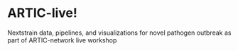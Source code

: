 # ARTIC-live!

Nextstrain data, pipelines, and visualizations for novel pathogen outbreak as part of ARTIC-network live workshop
